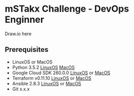 # mSTakx Challenge - DevOps Enginner

Draw.io here

## Prerequisites

- LinuxOS or MacOS
- Python 3.5.2 [LinuxOS](https://docs.python-guide.org/starting/install3/linux/) [MacOS](https://wsvincent.com/install-python3-mac/)
- Google Cloud SDK 260.0.0 [LinuxOS](https://cloud.google.com/sdk/docs/downloads-interactive#linux) or [MacOS](https://cloud.google.com/sdk/docs/downloads-interactive#mac)
- Terraform v0.11.10 [LinuxOS](https://askubuntu.com/questions/983351/how-to-install-terraform-in-ubuntu) or [MacOS](https://brewinstall.org/install-terraform-on-mac-with-brew/)
- Ansible 2.8.3 [LinuxOS](https://docs.ansible.com/ansible/latest/installation_guide/intro_installation.html) or [MacOS](https://hvops.com/articles/ansible-mac-osx/)
- Git x.x.x
